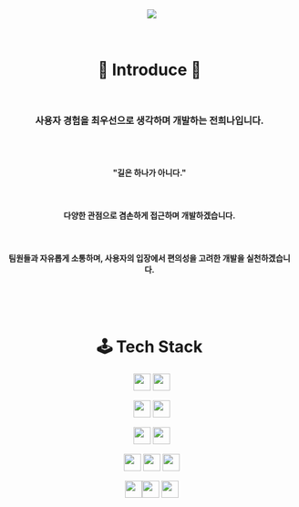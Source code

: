 <div align=center>
  <img src="https://capsule-render.vercel.app/api?type=venom&text=HEENA's%20GitHub&color=9BBB59&height=250&fontSize=70&animation=fadeIn" />
    
  <h1>🔆 Introduce 🔆</h1>
  <h3>사용자 경험을 최우선으로 생각하며 개발하는 전희나입니다.</h3>
  <br>
  <h4>"길은 하나가 아니다."</h4>
  <h4>다양한 관점으로 겸손하게 접근하며 개발하겠습니다.</h4>
  <h4>팀원들과 자유롭게 소통하며, 사용자의 입장에서 편의성을 고려한 개발을 실천하겠습니다.</h4>
<br>

  <h1>🕹️ Tech Stack</h1>
    
  <a><img src="https://img.shields.io/badge/TypeScript-007ACC?style=for-the-badge&logo=typescript&logoColor=white" height="30"/></a> <a><img src="https://img.shields.io/badge/javascript-%23F7DF1E.svg?&style=for-the-badge&logo=javascript&logoColor=black" height="30"/></a>
    
  <a><img src="https://img.shields.io/badge/NestJs-E0234E?style=for-the-badge&logo=NestJs&logoColor=white" height="30"/></a> <a><img src="https://img.shields.io/badge/Node.js-43853D?style=for-the-badge&logo=node.js&logoColor=white" height="30"/></a>
    
  <a><img src="https://img.shields.io/badge/Prisma-2D3748?style=for-the-badge&logo=Prisma&logoColor=white" height="30"/></a> <a><img src="https://img.shields.io/badge/TypeORM-FE0803?style=for-the-badge&logo=TypeORM&logoColor=white" height="30"/></a>
    
  <a><img src="https://img.shields.io/badge/mysql-4479A1?style=for-the-badge&logo=mysql&logoColor=white" height="30"/></a> <a><img src="https://img.shields.io/badge/PostgreSQL-316192?style=for-the-badge&logo=postgresql&logoColor=white" height="30"/></a> <a><img src="https://img.shields.io/badge/redis-%23DD0031.svg?&style=for-the-badge&logo=redis&logoColor=white" height="30"/></a>
    
  <a><img src="https://img.shields.io/badge/Docker-2496ED.svg?&style=for-the-badge&logo=Docker&logoColor=white" height="30"/></a><a><img src="https://img.shields.io/badge/auth0-EB5424.svg?&style=for-the-badge&logo=auth0&logoColor=white" height="30"/></a> <a><img src="https://img.shields.io/badge/json%20web%20tokens-323330?style=for-the-badge&logo=json-web-tokens&logoColor=white" height="30"/></a>
</div>

<br>

